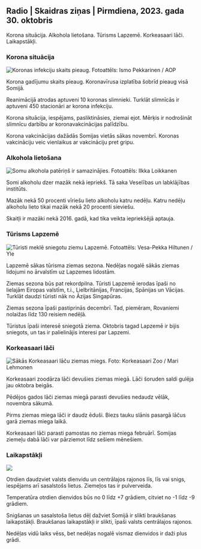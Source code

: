 ## Radio \| Skaidras ziņas \| Pirmdiena, 2023. gada 30. oktobris

Korona situācija. Alkohola lietošana. Tūrisms Lapzemē. Korkeasaari lāči. Laikapstākļi.

### Korona situācija

![Koronas infekciju skaits pieaug. Fotoattēls: Ismo Pekkarinen / AOP](https://images.cdn.yle.fi/image/upload/c_crop,h_1992,w_3543,x_0,y_232/ar_1.7777777777777777,c_fill,g_faces,h_pr_670/w_pr_670.q_auto:eco/f_auto/fl_lossy/v1698673937/39-1193332653fb40a9c4a2)

Korona gadījumu skaits pieaug. Koronavīrusa izplatība šobrīd pieaug visā Somijā.

Reanimācijā atrodas aptuveni 10 koronas slimnieki. Turklāt slimnīcās ir aptuveni 450 stacionāri ar korona infekciju.

Korona situācija, iespējams, pasliktināsies, ziemai ejot. Mērķis ir nodrošināt slimnīcu darbību ar koronavakcinācijas palīdzību.

Korona vakcinācijas dažādās Somijas vietās sākas novembrī. Koronas vakcināciju veic vienlaikus ar vakcināciju pret gripu.

### Alkohola lietošana

![Somu alkohola patēriņš ir samazinājies. Fotoattēls: Ilkka Loikkanen](https://images.cdn.yle.fi/image/upload/c_crop,h_2160,w_3840,x_0,y_325/ar_1.777777777777777,c_fill,g_faces,h_675,0.qpr_1_200eco/f_auto/fl_lossy/v1682602904/39-1105424644a7b35b4046)

Somi alkoholu dzer mazāk nekā iepriekš. Tā saka Veselības un labklājības institūts.

Mazāk nekā 50 procenti vīriešu lieto alkoholu katru nedēļu. Katru nedēļu alkoholu lieto tikai mazāk nekā 20 procenti sieviešu.

Skaitļi ir mazāki nekā 2016. gadā, kad tika veikta iepriekšējā aptauja.

### Tūrisms Lapzemē

![Tūristi meklē sniegotu ziemu Lapzemē. Fotoattēls: Vesa-Pekka Hiltunen / Yle](https://images.cdn.yle.fi/image/upload/c_crop,h_3375,w_6000,x_0,y_473/ar_1.7777777777777777,c_fill,g_201,/h_7_00/q_auto:eco/f_auto/fl_lossy/v1673250132/39-105687963bbc441bd57b)

Lapzemē sākas tūrisma ziemas sezona. Nedēļas nogalē sākās ziemas lidojumi no ārvalstīm uz Lapzemes lidostām.

Ziemas sezona būs pat rekordpilna. Tūristi Lapzemē ierodas īpaši no lielajām Eiropas valstīm, t.i., Lielbritānijas, Francijas, Spānijas un Vācijas. Turklāt daudzi tūristi nāk no Āzijas Singapūras.

Ziemas sezona īpaši pastiprinās decembrī. Tad, piemēram, Rovaniemi nolaižas līdz 130 reisiem nedēļā.

Tūristus īpaši interesē sniegotā ziema. Oktobris tagad Lapzemē ir bijis sniegots, un tas ir palielinājis interesi par Lapzemi.

### Korkeasaari lāči

![Sākās Korkeasaari lāču ziemas miegs. Foto: Korkeasaari Zoo / Mari Lehmonen](https://images.cdn.yle.fi/image/upload/c_crop,h_3239,w_5759,x_0,y_0/ar_1.7777777777777777,c_fill,g_faces,h_pr_1210,/w_pr_1210./q_auto:eco/f_auto/fl_lossy/v1698664391/39-1193141653f687431ff4)

Korkeasaari zoodārza lāči devušies ziemas miegā. Lāči šoruden saldi gulēja jau oktobra beigās.

Pēdējos gados lāči ziemas miegā parasti devušies nedaudz vēlāk, novembra sākumā.

Pirms ziemas miega lāči ir daudz ēduši. Biezs tauku slānis pasargā lāčus garā ziemas miega laikā.

Korkeasaari lāči parasti pamostas no ziemas miega februārī. Somijas ziemeļu dabā lāči var pārziemot līdz sešiem mēnešiem.

### Laikapstākļi

![](https://images.cdn.yle.fi/image/upload/c_crop,h_1080,w_1919,x_0,y_0/ar_1.7777777777777777,c_fill,g_faces,h_675,w_1200/0/q_1e.f_auto/fl_lossy/v1698681609/39-1193390653fd2ed08682)

Otrdien daudzviet valsts dienvidu un centrālajos rajonos līs, līs vai snigs, iespējams arī sasalstošs lietus. Ziemeļos tas ir pulverveida.

Temperatūra otrdien dienvidos būs no 0 līdz +7 grādiem, citviet no -1 līdz -9 grādiem.

Snigšanas un sasalstoša lietus dēļ dažviet Somijā ir slikti braukšanas laikapstākļi. Braukšanas laikapstākļi ir slikti, īpaši valsts centrālajos rajonos.

Nedēļas vidū laiks vēss, bet nedēļas nogalē vismaz dienvidos ir daži plus grādi.
